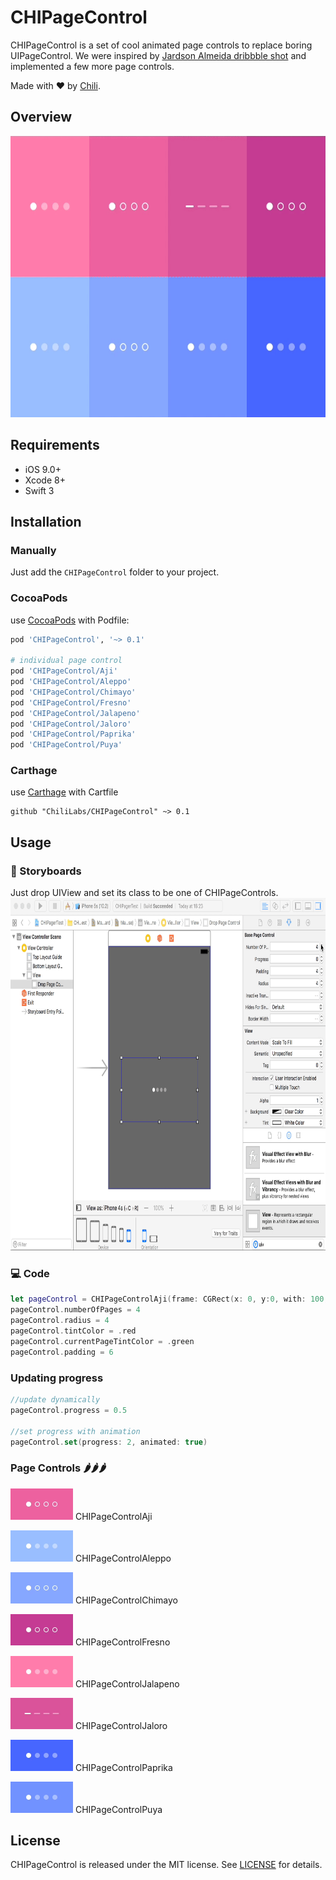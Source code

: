 # CHIPageControl

CHIPageControl is a set of cool animated page controls to replace boring UIPageControl.
We were inspired by [Jardson Almeida dribbble shot](https://dribbble.com/shots/2578447-Page-Control-Indicator-Transitions-Collection) and implemented a few more page controls.

Made with ❤️ by [Chili](http://chi.lv).

## Overview

<img src="Images/demo.gif" width="600" height="450">

## Requirements

* iOS 9.0+
* Xcode 8+
* Swift 3

## Installation

### Manually

Just add the `CHIPageControl` folder to your project.

### CocoaPods

use [CocoaPods](https://cocoapods.org) with Podfile:
``` ruby
pod 'CHIPageControl', '~> 0.1'

# individual page control
pod 'CHIPageControl/Aji'
pod 'CHIPageControl/Aleppo'
pod 'CHIPageControl/Chimayo'
pod 'CHIPageControl/Fresno'
pod 'CHIPageControl/Jalapeno'
pod 'CHIPageControl/Jaloro'
pod 'CHIPageControl/Paprika'
pod 'CHIPageControl/Puya'
```
### Carthage

use [Carthage](https://github.com/Carthage/Carthage) with Cartfile
```ogdl
github "ChiliLabs/CHIPageControl" ~> 0.1
```


## Usage
### 🎨 Storyboards
Just drop UIView and set its class to be one of CHIPageControls.
<img src="Images/ibdesignable.gif" width="800" height="564">
### 💻 Code
``` swift
let pageControl = CHIPageControlAji(frame: CGRect(x: 0, y:0, with: 100, height: 20))
pageControl.numberOfPages = 4
pageControl.radius = 4
pageControl.tintColor = .red
pageControl.currentPageTintColor = .green
pageControl.padding = 6
```
### Updating progress
``` swift
//update dynamically
pageControl.progress = 0.5

//set progress with animation
pageControl.set(progress: 2, animated: true)
```
### Page Controls 🌶️🌶️🌶️

<img src="Images/Aji.gif" width="100" height="50"> CHIPageControlAji

<img src="Images/Aleppo.gif" width="100" height="50"> CHIPageControlAleppo

<img src="Images/Chimayo.gif" width="100" height="50"> CHIPageControlChimayo

<img src="Images/Fresno.gif" width="100" height="50"> CHIPageControlFresno

<img src="Images/Jalapeno.gif" width="100" height="50"> CHIPageControlJalapeno

<img src="Images/Jaloro.gif" width="100" height="50"> CHIPageControlJaloro

<img src="Images/Paprika.gif" width="100" height="50"> CHIPageControlPaprika

<img src="Images/Puya.gif" width="100" height="50"> CHIPageControlPuya

## License
CHIPageControl is released under the MIT license. See [LICENSE](./LICENSE) for details.
